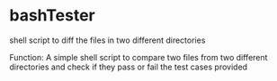 # bashTester
shell script to diff the files in two different directories


Function: A simple shell script to compare two files from two different directories and check if they pass or fail the test cases provided
